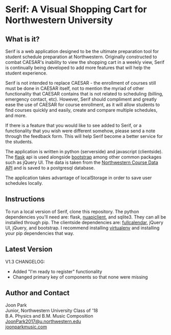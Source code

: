 # Serif: A Visual Shopping Cart for Northwestern University

What is it?
------------------------------
Serif is a web application designed to be the ultimate preparation tool for student schedule preparation at Northwestern. Originally constructed to combat CAESAR's inability to view the shopping cart in a weekly view, Serif is continually being developed to add more features that will help the student experience.

Serif is not intended to replace CAESAR - the enrollment of courses still must be done in CAESAR itself, not to mention the myriad of other functionality that CAESAR contains that is not related to scheduling (billing, emergency contact, etc). However, Serif should compliment and greatly ease the use of CAESAR for course enrollment, as it will allow students to find courses quickly and easily, create and compare multiple schedules, and more.

If there is a feature that you would like to see added to Serif, or a functionality that you wish were different somehow, please send a note through the feedback form. This will help Serif become a better service for the students.

The application is written in python (serverside) and javascript (clientside). The <a href='http://flask.pocoo.org/'>flask</a> api is used alongside <a href='http://getbootstrap.com/'>bootstrap</a> among other common packages such as jQuery UI. The data is taken from the <a href='http://developer.asg.northwestern.edu/'>Northwestern Course Data API</a> and is saved to a postgresql database.

The application takes advantage of localStorage in order to save user schedules locally.

Instructions
------------------------------
To run a local version of Serif, clone this repository. The python dependencies you'll need are: flask, <a href='https://github.com/northwesternapis/python-client'>nuapiclient</a>, and sqlite3. They can all be installed through pip. The clientside dependencies are: <a href='http://fullcalendar.io/'>fullcalendar</a>, jQuery UI, jQuery, and bootstrap. I recommend installing <a href='https://virtualenv.pypa.io/en/latest/'>virtualenv</a> and installing your pip dependencies that way.

Latest Version
------------------------------
V1.3
CHANGELOG:
<ul>
    <li>Added "I'm ready to register" functionality</li>
    <li>Changed primary key of components so that none were missing</li>
</ul>

Author and Contact
------------------------------
Joon Park<br>
Junior, Northwestern University Class of '18<br>
B.A. Physics and B.M. Music Composition<br>
JoonPark2017@u.northwestern.edu<br>
<a href='http://joonparkmusic.com'>joonparkmusic.com</a>
